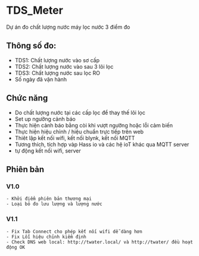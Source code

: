 # TDS_Meter
Dự án đo chất lượng nước máy lọc nước 3 điểm đo
## Thông số đo:
- TDS1: Chất lượng nước vào sơ cấp
- TDS2: Chất lượng nước vào sau 3 lõi lọc
- TDS3: Chất lượng nước sau lọc RO
- Số ngày đã vận hành
## Chức năng
- Do chất lượng nước tại các cấp lọc để thay thế lõi lọc
- Set up ngưỡng cảnh báo
- Thực hiện cảnh báo bằng còi khi vượt ngưỡng hoặc lỗi cảm biến
- Thực hiện hiệu chỉnh / hiệu chuẩn trực tiếp trên web
- Thiêt lập kết nối wifi, kết nối blynk, kết nối MQTT
- Tương thích, tích hợp vàp Hass io và các hệ ioT khác qua MQTT server
- tự động kết nối wifi, server
## Phiên bản
### V1.0
    - Khởi điểm phiên bản thương mại
    - Loại bỏ đo lưu lượng và lượng nước
    
### V1.1
    - Fix Tab Connect cho phép kết nối wifi dễ dàng hơn
    - Fix Lỗi hiệu chỉnh kiểm định
    - Check DNS web local: http://twater.local/ và http://twater/ đều hoạt động OK
